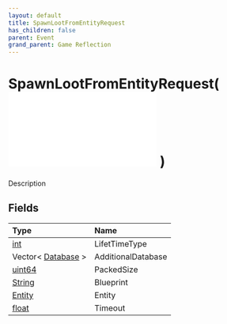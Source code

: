 ```yaml
---
layout: default
title: SpawnLootFromEntityRequest
has_children: false
parent: Event
grand_parent: Game Reflection
---
```

# SpawnLootFromEntityRequest( ![ EntityEventBase ](/game-reflection/events/entity_event_base.md) )
Description 

## Fields
| Type | Name |
|:-------------|:--------------|
| [int](/game-reflection/enums/int.md) | LifetTimeType |
| Vector< [Database](/game-reflection/components/database.md) > | AdditionalDatabase |
| [uint64](/game-reflection/components/uint64.md) | PackedSize |
| [String](/game-reflection/components/string.md) | Blueprint |
| [Entity](/game-reflection/classes/entity.md) | Entity |
| [float](/game-reflection/components/float.md) | Timeout |

